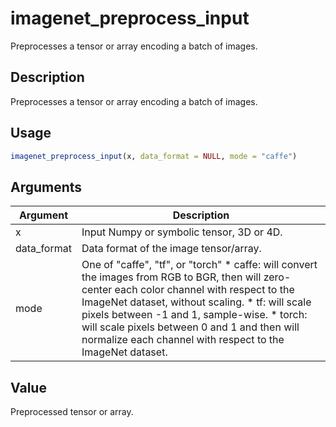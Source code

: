 # imagenet_preprocess_input


Preprocesses a tensor or array encoding a batch of images.




## Description

Preprocesses a tensor or array encoding a batch of images.





## Usage
```r
imagenet_preprocess_input(x, data_format = NULL, mode = "caffe")
```




## Arguments


Argument      |Description
------------- |----------------
x | Input Numpy or symbolic tensor, 3D or 4D.
data_format | Data format of the image tensor/array.
mode | One of "caffe", "tf", or "torch"   *  caffe: will convert the images from RGB to BGR, then will zero-center each color channel with respect to the ImageNet dataset, without scaling.  *  tf: will scale pixels between -1 and 1, sample-wise.  *  torch: will scale pixels between 0 and 1 and then will normalize each channel with respect to the ImageNet dataset.





## Value

Preprocessed tensor or array.





